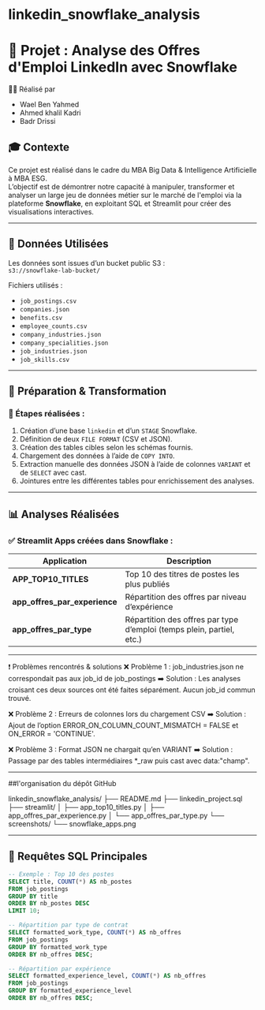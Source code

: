 # linkedin_snowflake_analysis

# 🧊 Projet : Analyse des Offres d'Emploi LinkedIn avec Snowflake

👨‍💻 Réalisé par
- Wael Ben Yahmed
- Ahmed khalil Kadri 
- Badr Drissi 

## 🎓 Contexte
Ce projet est réalisé dans le cadre du MBA Big Data & Intelligence Artificielle à MBA ESG.  
L’objectif est de démontrer notre capacité à manipuler, transformer et analyser un large jeu de données métier sur le marché de l'emploi via la plateforme **Snowflake**, en exploitant SQL et Streamlit pour créer des visualisations interactives.

---

## 📁 Données Utilisées

Les données sont issues d’un bucket public S3 :  
`s3://snowflake-lab-bucket/`

Fichiers utilisés :
- `job_postings.csv`
- `companies.json`
- `benefits.csv`
- `employee_counts.csv`
- `company_industries.json`
- `company_specialities.json`
- `job_industries.json`
- `job_skills.csv`

---

## 🧱 Préparation & Transformation

### 🧾 Étapes réalisées :
1. Création d’une base `linkedin` et d’un `STAGE` Snowflake.
2. Définition de deux `FILE FORMAT` (CSV et JSON).
3. Création des tables cibles selon les schémas fournis.
4. Chargement des données à l’aide de `COPY INTO`.
5. Extraction manuelle des données JSON à l’aide de colonnes `VARIANT` et de `SELECT` avec cast.
6. Jointures entre les différentes tables pour enrichissement des analyses.

---

## 📊 Analyses Réalisées

### ✅ Streamlit Apps créées dans Snowflake :

| Application | Description |
|------------|-------------|
| **APP_TOP10_TITLES** | Top 10 des titres de postes les plus publiés |
| **app_offres_par_experience** | Répartition des offres par niveau d’expérience |
| **app_offres_par_type** | Répartition des offres par type d’emploi (temps plein, partiel, etc.) |


---

❗ Problèmes rencontrés & solutions
❌ Problème 1 : job_industries.json ne correspondait pas aux job_id de job_postings
➡️ Solution : Les analyses croisant ces deux sources ont été faites séparément. Aucun job_id commun trouvé.

❌ Problème 2 : Erreurs de colonnes lors du chargement CSV
➡️ Solution : Ajout de l’option ERROR_ON_COLUMN_COUNT_MISMATCH = FALSE et ON_ERROR = 'CONTINUE'.

❌ Problème 3 : Format JSON ne chargait qu’en VARIANT
➡️ Solution : Passage par des tables intermédiaires *_raw puis cast avec data:"champ".

---
##l'organisation du dépôt GitHub

linkedin_snowflake_analysis/
├── README.md
├── linkedin_project.sql
├── streamlit/
│   ├── app_top10_titles.py
│   ├── app_offres_par_experience.py
│   └── app_offres_par_type.py
└── screenshots/
    └── snowflake_apps.png

---

## 🧪 Requêtes SQL Principales

```sql
-- Exemple : Top 10 des postes
SELECT title, COUNT(*) AS nb_postes
FROM job_postings
GROUP BY title
ORDER BY nb_postes DESC
LIMIT 10;

-- Répartition par type de contrat
SELECT formatted_work_type, COUNT(*) AS nb_offres
FROM job_postings
GROUP BY formatted_work_type
ORDER BY nb_offres DESC;

-- Répartition par expérience
SELECT formatted_experience_level, COUNT(*) AS nb_offres
FROM job_postings
GROUP BY formatted_experience_level
ORDER BY nb_offres DESC;


